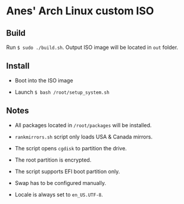 # Anes' Arch Linux custom ISO

## Build

Run `$ sudo ./build.sh`. Output ISO image will be located in `out` folder.

## Install

- Boot into the ISO image

- Launch `$ bash /root/setup_system.sh`

## Notes

- All packages located in `/root/packages` will be installed.

- `rankmirrors.sh` script only loads USA & Canada mirrors.

- The script opens `cgdisk` to partition the drive.

- The root partition is encrypted.

- The script supports EFI boot partition only.

- Swap has to be configured manually.

- Locale is always set to `en_US.UTF-8`.
